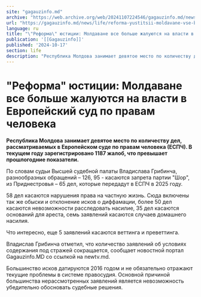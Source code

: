 ```yaml
---
site: "gagauzinfo.md"
archive: "https://web.archive.org/web/20241107224546/gagauzinfo.md/news/life/reforma-yustitsii-moldavane-vse-bolshe-zhaluyutsya-na-vlasti-v-evropeiskii-sud-po-pravam-cheloveka"
url: "https://gagauzinfo.md/news/life/reforma-yustitsii-moldavane-vse-bolshe-zhaluyutsya-na-vlasti-v-evropeiskii-sud-po-pravam-cheloveka"
language: ru
title: "\"Реформа\" юстиции: Молдаване все больше жалуются на власти в Европейский суд по правам человека"
publication: '[[Gagauzinfo]]'
published: '2024-10-17'
section: life
description: "Республика Молдова занимает девятое место по количеству дел, рассматриваемых в Европейском суде по правам человека (ЕСПЧ). В текущем году зарегистрировано 1187 жалоб, что превышает прошлогодние показатели."
---
```


# "Реформа" юстиции: Молдаване все больше жалуются на власти в Европейский суд по правам человека

**Республика Молдова занимает девятое место по количеству дел, рассматриваемых в Европейском суде по правам человека (ЕСПЧ). В текущем году зарегистрировано 1187 жалоб, что превышает прошлогодние показатели.**

По словам судьи Высшей судебной палаты Владислава Грибинча, разнообразных обращений – 126, 95 - касаются запрета партии "Шор", из Приднестровья – 65 дел, которые передадут в ЕСПЧ в 2025 году.

58 дел касаются нарушения права на частную жизнь. Сюда включены так же обыски и отклонение исков о диффамации, более 50 дел касаются невозможности расследовать насилие, 35 дел касаются оснований для ареста, семь заявлений касаются случаев домашнего насилия.

Что интересно, еще 5 заявлений касаются веттинга и преветтинга.

Владислав Грибинча отметил, что количество заявлений об условиях содержания под стражей сокращается, сообщает новостной портал Gagauzinfo.MD со ссылкой на newtv.md.

Большинство исков датируются 2016 годом и не обязательно отражают текущие проблемы в системе правосудия. Основной причиной большинства нерассмотренных заявлений является невозможность убедительно обосновать судебные решения.